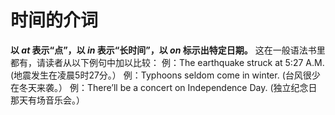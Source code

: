 # 时间的介词

<b>以<em> at </em>表示“点”，以<em> in </em>表示“长时间”，以<em> on </em>标示出特定日期。</b> 这在一般语法书里都有，请读者从以下例句中加以比较：
例：The earthquake struck at 5:27 A.M.
(地震发生在凌晨5时27分。）
例：Typhoons seldom come in winter.
(台风很少在冬天来袭。）
例：There’ll be a concert on Independence Day.
(独立纪念日那天有场音乐会。）